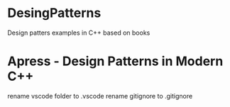 # DesingPatterns
Design patters examples in C++ based on books

# Apress - Design Patterns in Modern C++
rename vscode folder to .vscode
rename gitignore to .gitignore
